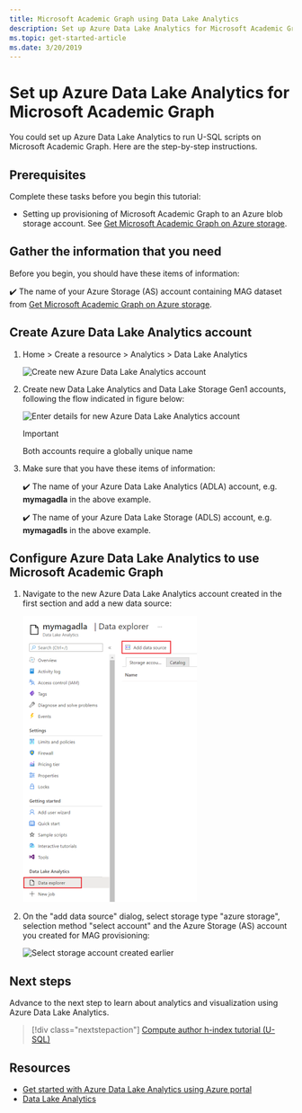 ```yaml
---
title: Microsoft Academic Graph using Data Lake Analytics
description: Set up Azure Data Lake Analytics for Microsoft Academic Graph
ms.topic: get-started-article
ms.date: 3/20/2019
---
```

# Set up Azure Data Lake Analytics for Microsoft Academic Graph

You could set up Azure Data Lake Analytics to run U-SQL scripts on Microsoft Academic Graph. Here are the step-by-step instructions.

## Prerequisites

Complete these tasks before you begin this tutorial:

* Setting up provisioning of Microsoft Academic Graph to an Azure blob storage account. See [Get Microsoft Academic Graph on Azure storage](get-started-setup-provisioning.md).

## Gather the information that you need

Before you begin, you should have these items of information:

   :heavy_check_mark:  The name of your Azure Storage (AS) account containing MAG dataset from [Get Microsoft Academic Graph on Azure storage](get-started-setup-provisioning.md#note-azure-storage-account-name-and-primary-key).


## Create Azure Data Lake Analytics account

1. Home > Create a resource > Analytics > Data Lake Analytics

    ![Create new Azure Data Lake Analytics account](media/create-analytics-account-select.png "Create new Azure Data Lake Analytics account")

1. Create new Data Lake Analytics and Data Lake Storage Gen1 accounts, following the flow indicated in figure below:

    ![Enter details for new Azure Data Lake Analytics account](media/create-analytics-account-details.png "Enter details for new Azure Data Lake Analytics account")

    > [!IMPORTANT]
    > Both accounts require a globally unique name

1. Make sure that you have these items of information:

   :heavy_check_mark: The name of your Azure Data Lake Analytics (ADLA) account, e.g. **mymagadla** in the above example.

   :heavy_check_mark: The name of your Azure Data Lake Storage (ADLS) account, e.g. **mymagadls** in the above example.

## Configure Azure Data Lake Analytics to use Microsoft Academic Graph

1. Navigate to the new Azure Data Lake Analytics account created in the first section and add a new data source:

   ![Add new data source to analytics account](media/configure-analytics-account-datasource.png "Add new data source to analytics account")

1. On the "add data source" dialog, select storage type "azure storage", selection method "select account" and the Azure Storage (AS) account you created for MAG provisioning:

   ![Select storage account created earlier](media/configure-analytics-account-select.png "Select storage account created earlier")

## Next steps

Advance to the next step to learn about analytics and visualization using Azure Data Lake Analytics.

> [!div class="nextstepaction"]
>[Compute author h-index tutorial (U-SQL)](tutorial-usql-hindex.md)

## Resources

* [Get started with Azure Data Lake Analytics using Azure portal](https://docs.microsoft.com/en-us/azure/data-lake-analytics/data-lake-analytics-get-started-portal)
* [Data Lake Analytics](https://azure.microsoft.com/services/data-lake-analytics/)
